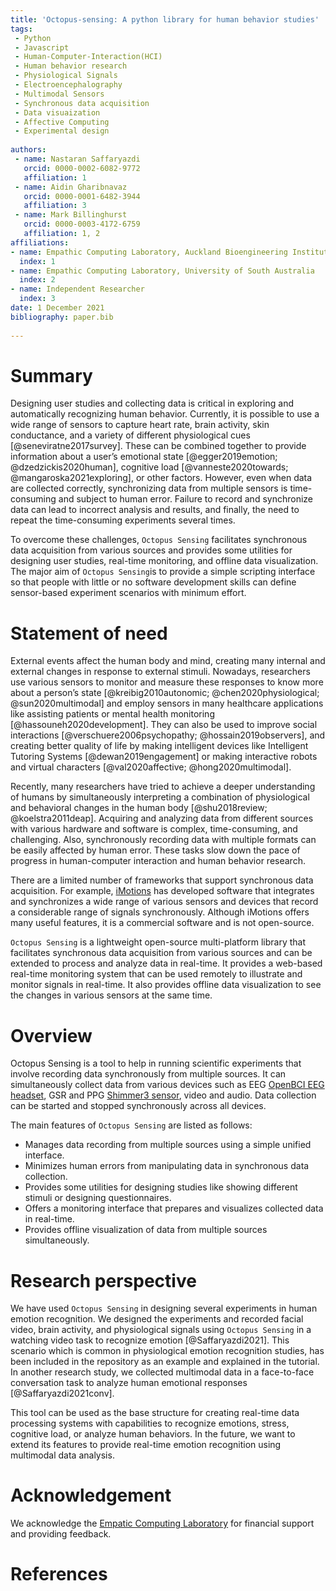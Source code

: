 ```yaml
---
title: 'Octopus-sensing: A python library for human behavior studies'
tags:
 - Python
 - Javascript
 - Human-Computer-Interaction(HCI)
 - Human behavior research
 - Physiological Signals
 - Electroencephalography
 - Multimodal Sensors
 - Synchronous data acquisition
 - Data visuaization
 - Affective Computing
 - Experimental design
 
authors:
 - name: Nastaran Saffaryazdi
   orcid: 0000-0002-6082-9772
   affiliation: 1
 - name: Aidin Gharibnavaz
   orcid: 0000-0001-6482-3944
   affiliation: 3
 - name: Mark Billinghurst
   orcid: 0000-0003-4172-6759
   affiliation: 1, 2
affiliations:
- name: Empathic Computing Laboratory, Auckland Bioengineering Institute, University of Auckland
  index: 1
- name: Empathic Computing Laboratory, University of South Australia
  index: 2
- name: Independent Researcher
  index: 3
date: 1 December 2021
bibliography: paper.bib
 
---
```

 
# Summary
Designing user studies and collecting data is critical in exploring and automatically recognizing human behavior. Currently, it is possible to use a wide range of sensors to capture heart rate, brain activity, skin conductance, and a variety of different physiological cues [@seneviratne2017survey]. These can be combined together to provide information about a user’s emotional state [@egger2019emotion; @dzedzickis2020human], cognitive load [@vanneste2020towards; @mangaroska2021exploring], or other factors. However, even when data are collected correctly, synchronizing data from multiple sensors is time-consuming and subject to human error. Failure to record and synchronize data can lead to incorrect analysis and results, and finally, the need to repeat the time-consuming experiments several times. 
 
To overcome these challenges, `Octopus Sensing` facilitates synchronous data acquisition from various sources and provides some utilities for designing user studies, real-time monitoring, and offline data visualization.  The major aim of `Octopus Sensing`is to provide a simple scripting interface so that people with little or no software development skills can define sensor-based experiment scenarios with minimum effort.
 
# Statement of need
External events affect the human body and mind, creating many internal and external changes in response to external stimuli. Nowadays, researchers use various sensors to monitor and measure these responses to know more about a person’s state [@kreibig2010autonomic; @chen2020physiological; @sun2020multimodal] and employ sensors in many healthcare applications like assisting patients or mental health monitoring [@hassouneh2020development]. They can also be used to improve social interactions [@verschuere2006psychopathy; @hossain2019observers], and creating better quality of life by making intelligent devices like Intelligent Tutoring Systems [@dewan2019engagement] or making interactive robots and virtual characters [@val2020affective; @hong2020multimodal].
 
Recently, many researchers have tried to achieve a deeper understanding of humans by simultaneously interpreting a combination of physiological and behavioral changes in the human body [@shu2018review; @koelstra2011deap]. Acquiring and analyzing data from different sources with various hardware and software is complex, time-consuming, and challenging. Also, synchronously recording data with multiple formats can be easily affected by human error. These tasks slow down the pace of progress in human-computer interaction and human behavior research.  
 
There are a limited number of frameworks that support synchronous data acquisition. For example, [iMotions](@https://imotions.com/) has developed software that integrates and synchronizes a wide range of various sensors and devices that record a considerable range of signals synchronously. Although iMotions offers many useful features, it is a commercial software and is not open-source.
 
`Octopus Sensing` is a lightweight open-source multi-platform library that facilitates synchronous data acquisition from various sources and can be extended to process and analyze data in real-time. It provides a web-based real-time monitoring system that can be used remotely to illustrate and monitor signals in real-time. It also provides offline data visualization to see the changes in various sensors at the same time.
 
# Overview
 
Octopus Sensing is a tool to help in running scientific experiments that involve recording data synchronously from multiple sources. It can simultaneously collect data from various devices such as EEG [OpenBCI EEG headset](https://openbci.com/), GSR and PPG [Shimmer3 sensor](https://shimmersensing.com), video and audio. Data collection can be started and stopped synchronously across all devices. 
 
The main features of `Octopus Sensing` are listed as follows:
* Manages data recording from multiple sources using a simple unified interface.
* Minimizes human errors from manipulating data in synchronous data collection.
* Provides some utilities for designing studies like showing different stimuli or designing questionnaires.
* Offers a monitoring interface that prepares and visualizes collected data in real-time.
* Provides offline visualization of data from multiple sources simultaneously.
 
# Research perspective
 
We have used `Octopus Sensing` in designing several experiments in human emotion recognition. We designed the experiments and recorded facial video, brain activity, and physiological signals using `Octopus Sensing` in a watching video task to recognize emotion [@Saffaryazdi2021]. This scenario which is common in physiological emotion recognition studies, has been included in the repository as an example and explained in the tutorial. In another research study, we collected multimodal data in a face-to-face conversation task to analyze human emotional responses [@Saffaryazdi2021conv].
 
This tool can be used as the base structure for creating real-time data processing systems with capabilities to recognize emotions, stress, cognitive load, or analyze human behaviors. In the future, we want to extend its features to provide real-time emotion recognition using multimodal data analysis.
 
 
# Acknowledgement
We acknowledge the [Empatic Computing Laboratory](http://empathiccomputing.org/) for financial support and providing feedback.
 
# References

